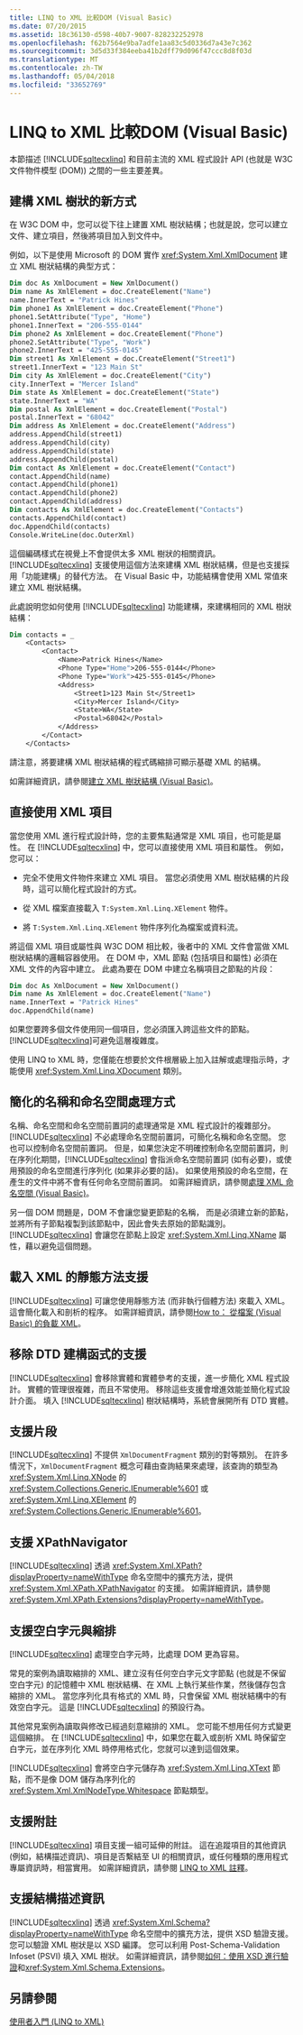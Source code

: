 ```yaml
---
title: LINQ to XML 比較DOM (Visual Basic)
ms.date: 07/20/2015
ms.assetid: 18c36130-d598-40b7-9007-828232252978
ms.openlocfilehash: f62b7564e9ba7adfe1aa83c5d0336d7a43e7c362
ms.sourcegitcommit: 3d5d33f384eeba41b2dff79d096f47ccc8d8f03d
ms.translationtype: MT
ms.contentlocale: zh-TW
ms.lasthandoff: 05/04/2018
ms.locfileid: "33652769"
---
```

# <a name="linq-to-xml-vs-dom-visual-basic"></a>LINQ to XML 比較DOM (Visual Basic)
本節描述 [!INCLUDE[sqltecxlinq](~/includes/sqltecxlinq-md.md)] 和目前主流的 XML 程式設計 API (也就是 W3C 文件物件模型 (DOM)) 之間的一些主要差異。  
  
## <a name="new-ways-to-construct-xml-trees"></a>建構 XML 樹狀的新方式  
 在 W3C DOM 中，您可以從下往上建置 XML 樹狀結構；也就是說，您可以建立文件、建立項目，然後將項目加入到文件中。  
  
 例如，以下是使用 Microsoft 的 DOM 實作 <xref:System.Xml.XmlDocument> 建立 XML 樹狀結構的典型方式：  
  
```vb  
Dim doc As XmlDocument = New XmlDocument()  
Dim name As XmlElement = doc.CreateElement("Name")  
name.InnerText = "Patrick Hines"  
Dim phone1 As XmlElement = doc.CreateElement("Phone")  
phone1.SetAttribute("Type", "Home")  
phone1.InnerText = "206-555-0144"  
Dim phone2 As XmlElement = doc.CreateElement("Phone")  
phone2.SetAttribute("Type", "Work")  
phone2.InnerText = "425-555-0145"  
Dim street1 As XmlElement = doc.CreateElement("Street1")  
street1.InnerText = "123 Main St"  
Dim city As XmlElement = doc.CreateElement("City")  
city.InnerText = "Mercer Island"  
Dim state As XmlElement = doc.CreateElement("State")  
state.InnerText = "WA"  
Dim postal As XmlElement = doc.CreateElement("Postal")  
postal.InnerText = "68042"  
Dim address As XmlElement = doc.CreateElement("Address")  
address.AppendChild(street1)  
address.AppendChild(city)  
address.AppendChild(state)  
address.AppendChild(postal)  
Dim contact As XmlElement = doc.CreateElement("Contact")  
contact.AppendChild(name)  
contact.AppendChild(phone1)  
contact.AppendChild(phone2)  
contact.AppendChild(address)  
Dim contacts As XmlElement = doc.CreateElement("Contacts")  
contacts.AppendChild(contact)  
doc.AppendChild(contacts)  
Console.WriteLine(doc.OuterXml)  
```  
  
 這個編碼樣式在視覺上不會提供太多 XML 樹狀的相關資訊。 [!INCLUDE[sqltecxlinq](~/includes/sqltecxlinq-md.md)] 支援使用這個方法來建構 XML 樹狀結構，但是也支援採用「功能建構」的替代方法。 在 Visual Basic 中，功能結構會使用 XML 常值來建立 XML 樹狀結構。  
  
 此處說明您如何使用 [!INCLUDE[sqltecxlinq](~/includes/sqltecxlinq-md.md)] 功能建構，來建構相同的 XML 樹狀結構：  
  
```vb  
Dim contacts = _  
    <Contacts>  
        <Contact>  
            <Name>Patrick Hines</Name>  
            <Phone Type="Home">206-555-0144</Phone>  
            <Phone Type="Work">425-555-0145</Phone>  
            <Address>  
                <Street1>123 Main St</Street1>  
                <City>Mercer Island</City>  
                <State>WA</State>  
                <Postal>68042</Postal>  
            </Address>  
        </Contact>  
    </Contacts>  
```  
  
 請注意，將要建構 XML 樹狀結構的程式碼縮排可顯示基礎 XML 的結構。  
  
 如需詳細資訊，請參閱[建立 XML 樹狀結構 (Visual Basic)](../../../../visual-basic/programming-guide/concepts/linq/creating-xml-trees.md)。  
  
## <a name="working-directly-with-xml-elements"></a>直接使用 XML 項目  
 當您使用 XML 進行程式設計時，您的主要焦點通常是 XML 項目，也可能是屬性。 在 [!INCLUDE[sqltecxlinq](~/includes/sqltecxlinq-md.md)] 中，您可以直接使用 XML 項目和屬性。 例如，您可以：  
  
-   完全不使用文件物件來建立 XML 項目。 當您必須使用 XML 樹狀結構的片段時，這可以簡化程式設計的方式。  
  
-   從 XML 檔案直接載入 `T:System.Xml.Linq.XElement` 物件。  
  
-   將 `T:System.Xml.Linq.XElement` 物件序列化為檔案或資料流。  
  
 將這個 XML 項目或屬性與 W3C DOM 相比較，後者中的 XML 文件會當做 XML 樹狀結構的邏輯容器使用。 在 DOM 中，XML 節點 (包括項目和屬性) 必須在 XML 文件的內容中建立。 此處為要在 DOM 中建立名稱項目之節點的片段：  
  
```vb  
Dim doc As XmlDocument = New XmlDocument()  
Dim name As XmlElement = doc.CreateElement("Name")  
name.InnerText = "Patrick Hines"  
doc.AppendChild(name)  
```  
  
 如果您要跨多個文件使用同一個項目，您必須匯入跨這些文件的節點。 [!INCLUDE[sqltecxlinq](~/includes/sqltecxlinq-md.md)]可避免這層複雜度。  
  
 使用 LINQ to XML 時，您僅能在想要於文件根層級上加入註解或處理指示時，才能使用 <xref:System.Xml.Linq.XDocument> 類別。  
  
## <a name="simplified-handling-of-names-and-namespaces"></a>簡化的名稱和命名空間處理方式  
 名稱、命名空間和命名空間前置詞的處理通常是 XML 程式設計的複雜部分。 [!INCLUDE[sqltecxlinq](~/includes/sqltecxlinq-md.md)] 不必處理命名空間前置詞，可簡化名稱和命名空間。 您也可以控制命名空間前置詞。 但是，如果您決定不明確控制命名空間前置詞，則在序列化期間，[!INCLUDE[sqltecxlinq](~/includes/sqltecxlinq-md.md)] 會指派命名空間前置詞 (如有必要)，或使用預設的命名空間進行序列化 (如果非必要的話)。 如果使用預設的命名空間，在產生的文件中將不會有任何命名空間前置詞。 如需詳細資訊，請參閱[處理 XML 命名空間 (Visual Basic)](../../../../visual-basic/programming-guide/concepts/linq/working-with-xml-namespaces.md)。  
  
 另一個 DOM 問題是，DOM 不會讓您變更節點的名稱， 而是必須建立新的節點，並將所有子節點複製到該節點中，因此會失去原始的節點識別。 [!INCLUDE[sqltecxlinq](~/includes/sqltecxlinq-md.md)] 會讓您在節點上設定 <xref:System.Xml.Linq.XName> 屬性，藉以避免這個問題。  
  
## <a name="static-method-support-for-loading-xml"></a>載入 XML 的靜態方法支援  
 [!INCLUDE[sqltecxlinq](~/includes/sqltecxlinq-md.md)] 可讓您使用靜態方法 (而非執行個體方法) 來載入 XML。 這會簡化載入和剖析的程序。 如需詳細資訊，請參閱[How to： 從檔案 (Visual Basic) 的負載 XML](../../../../visual-basic/programming-guide/concepts/linq/how-to-load-xml-from-a-file.md)。  
  
## <a name="removal-of-support-for-dtd-constructs"></a>移除 DTD 建構函式的支援  
 [!INCLUDE[sqltecxlinq](~/includes/sqltecxlinq-md.md)] 會移除實體和實體參考的支援，進一步簡化 XML 程式設計。 實體的管理很複雜，而且不常使用。 移除這些支援會增進效能並簡化程式設計介面。 填入 [!INCLUDE[sqltecxlinq](~/includes/sqltecxlinq-md.md)] 樹狀結構時，系統會展開所有 DTD 實體。  
  
## <a name="support-for-fragments"></a>支援片段  
 [!INCLUDE[sqltecxlinq](~/includes/sqltecxlinq-md.md)] 不提供 `XmlDocumentFragment` 類別的對等類別。 在許多情況下，`XmlDocumentFragment` 概念可藉由查詢結果來處理，該查詢的類型為 <xref:System.Xml.Linq.XNode> 的 <xref:System.Collections.Generic.IEnumerable%601> 或 <xref:System.Xml.Linq.XElement> 的 <xref:System.Collections.Generic.IEnumerable%601>。  
  
## <a name="support-for-xpathnavigator"></a>支援 XPathNavigator  
 [!INCLUDE[sqltecxlinq](~/includes/sqltecxlinq-md.md)] 透過 <xref:System.Xml.XPath?displayProperty=nameWithType> 命名空間中的擴充方法，提供 <xref:System.Xml.XPath.XPathNavigator> 的支援。 如需詳細資訊，請參閱<xref:System.Xml.XPath.Extensions?displayProperty=nameWithType>。  
  
## <a name="support-for-white-space-and-indentation"></a>支援空白字元與縮排  
 [!INCLUDE[sqltecxlinq](~/includes/sqltecxlinq-md.md)] 處理空白字元時，比處理 DOM 更為容易。  
  
 常見的案例為讀取縮排的 XML、建立沒有任何空白字元文字節點 (也就是不保留空白字元) 的記憶體中 XML 樹狀結構、在 XML 上執行某些作業，然後儲存包含縮排的 XML。 當您序列化具有格式的 XML 時，只會保留 XML 樹狀結構中的有效空白字元。 這是 [!INCLUDE[sqltecxlinq](~/includes/sqltecxlinq-md.md)] 的預設行為。  
  
 其他常見案例為讀取與修改已經過刻意縮排的 XML。 您可能不想用任何方式變更這個縮排。 在 [!INCLUDE[sqltecxlinq](~/includes/sqltecxlinq-md.md)] 中，如果您在載入或剖析 XML 時保留空白字元，並在序列化 XML 時停用格式化，您就可以達到這個效果。  
  
 [!INCLUDE[sqltecxlinq](~/includes/sqltecxlinq-md.md)] 會將空白字元儲存為 <xref:System.Xml.Linq.XText> 節點，而不是像 DOM 儲存為序列化的 <xref:System.Xml.XmlNodeType.Whitespace> 節點類型。  
  
## <a name="support-for-annotations"></a>支援附註  
 [!INCLUDE[sqltecxlinq](~/includes/sqltecxlinq-md.md)] 項目支援一組可延伸的附註。 這在追蹤項目的其他資訊 (例如，結構描述資訊)、項目是否繫結至 UI 的相關資訊，或任何種類的應用程式專屬資訊時，相當實用。 如需詳細資訊，請參閱 [LINQ to XML 註釋](http://msdn.microsoft.com/library/e2f0052d-61e2-48d4-9ea4-356c9cab35d5)。  
  
## <a name="support-for-schema-information"></a>支援結構描述資訊  
 [!INCLUDE[sqltecxlinq](~/includes/sqltecxlinq-md.md)] 透過 <xref:System.Xml.Schema?displayProperty=nameWithType> 命名空間中的擴充方法，提供 XSD 驗證支援。 您可以驗證 XML 樹狀是以 XSD 編譯。 您可以利用 Post-Schema-Validation Infoset (PSVI) 填入 XML 樹狀。 如需詳細資訊，請參閱[如何：使用 XSD 進行驗證](http://msdn.microsoft.com/library/481a97fa-6e96-46f2-8c9a-415555fac33b)和<xref:System.Xml.Schema.Extensions>。  
  
## <a name="see-also"></a>另請參閱  
 [使用者入門 (LINQ to XML)](../../../../visual-basic/programming-guide/concepts/linq/getting-started-linq-to-xml.md)
